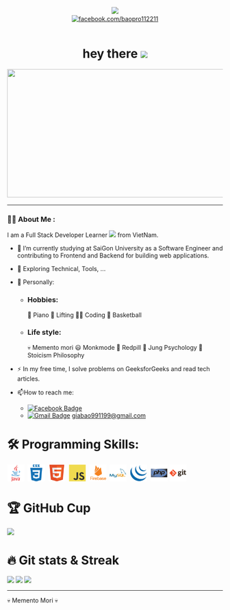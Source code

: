 <div id="header" align="center">
    <img src="https://media.giphy.com/media/aAbax5anloMNk6TSP9/giphy.gif" width=40%" />
    <div id="badges" align="center">
        <a href="your-linkedin-URL">
            <img src="https://img.shields.io/badge/Facebook-blue?style=for-the-badge&logo=facebook&logoColor=white" alt="facebook.com/baopro112211" />
        </a>
    </div>
    <img src="https://komarev.com/ghpvc/?username=thepi314coding&style=flat-square&color=blue" alt="" />
    <h1>
        hey there
        <img src="https://media.giphy.com/media/hvRJCLFzcasrR4ia7z/giphy.gif" width="30px" />
    </h1>
</div>
<div align="center">
    <img src="https://media.giphy.com/media/dWesBcTLavkZuG35MI/giphy.gif" width="600" height="300" />
</div>
                                                                                                  
---
### :man_technologist: About Me :
I am a Full Stack Developer Learner <img src="https://media.giphy.com/media/WUlplcMpOCEmTGBtBW/giphy.gif" width="30"> from VietNam.  

                                                                                                            
- :telescope: I’m currently studying at SaiGon University as a Software Engineer and contributing to Frontend and Backend for building web applications.

- :seedling: Exploring Technical, Tools, ...
                                                                                                                    
- 🦅 Personally:
                                                                                                                   
  - ### Hobbies: <br />
    🎹 Piano 
    💪 Lifting
    👩‍💻 Coding
    🏀 Basketball
  - ### Life style: <br />
    💀 Memento mori
    😃 Monkmode
    💊 Redpill
    🤡 Jung Psychology
    🦍 Stoicism Philosophy

- :zap: In my free time, I solve problems on GeeksforGeeks and read tech articles.

- :mailbox:How to reach me: 
  - [![Facebook Badge](https://img.shields.io/badge/Facebook-1877F2?style=for-the-badge&logo=facebook&logoColor=white)](https://www.facebook.com/baopro112211) 
  - [![Gmail Badge](https://img.shields.io/badge/Gmail-D14836?style=for-the-badge&logo=gmail&logoColor=white)](mail.google.com) giabao991199@gmail.com 
  


# 🛠 Programming Skills:
<div>
  <img src="https://github.com/devicons/devicon/blob/master/icons/java/java-original-wordmark.svg" title="Java" alt="Java" width="40" height="40"/>&nbsp;
<!--   <img src="https://github.com/devicons/devicon/blob/master/icons/react/react-original-wordmark.svg" title="React" alt="React" width="40" height="40"/>&nbsp; -->
<!--   <img src="https://github.com/devicons/devicon/blob/master/icons/spring/spring-original-wordmark.svg" title="Spring" alt="Spring" width="40" height="40"/>&nbsp; -->
<!--   <img src="https://github.com/devicons/devicon/blob/master/icons/materialui/materialui-original.svg" title="Material UI" alt="Material UI" width="40" height="40"/>&nbsp; -->
<!--   <img src="https://github.com/devicons/devicon/blob/master/icons/flutter/flutter-original.svg" title="Flutter" alt="Flutter" width="40" height="40"/>&nbsp; -->
<!--   <img src="https://github.com/devicons/devicon/blob/master/icons/redux/redux-original.svg" title="Redux" alt="Redux " width="40" height="40"/>&nbsp; -->
  <img src="https://github.com/devicons/devicon/blob/master/icons/css3/css3-plain-wordmark.svg"  title="CSS3" alt="CSS" width="40" height="40"/>&nbsp;
  <img src="https://github.com/devicons/devicon/blob/master/icons/html5/html5-original.svg" title="HTML5" alt="HTML" width="40" height="40"/>&nbsp;
  <img src="https://github.com/devicons/devicon/blob/master/icons/javascript/javascript-original.svg" title="JavaScript" alt="JavaScript" width="40" height="40"/>&nbsp;
  <img src="https://github.com/devicons/devicon/blob/master/icons/firebase/firebase-plain-wordmark.svg" title="Firebase" alt="Firebase" width="40" height="40"/>&nbsp;
<!--   <img src="https://github.com/devicons/devicon/blob/master/icons/gatsby/gatsby-original.svg" title="Gatsby"  alt="Gatsby" width="40" height="40"/>&nbsp; -->
  <img src="https://github.com/devicons/devicon/blob/master/icons/mysql/mysql-original-wordmark.svg" title="MySQL"  alt="MySQL" width="40" height="40"/>&nbsp;
  <img src="https://github.com/devicons/devicon/blob/master/icons/jquery/jquery-original.svg" title="JQuery"  alt="JQuery" width="40" height="40"/>&nbsp;
<!--   <img src="https://github.com/devicons/devicon/blob/master/icons/nodejs/nodejs-original-wordmark.svg" title="NodeJS" alt="NodeJS" width="40" height="40"/>&nbsp; -->
<!--   <img src="https://github.com/devicons/devicon/blob/master/icons/amazonwebservices/amazonwebservices-plain-wordmark.svg" title="AWS" alt="AWS" width="40" height="40"/>&nbsp; -->
  <img src="https://github.com/devicons/devicon/blob/master/icons/php/php-original.svg" title="PHP" **alt="PHP" width="40" height="40"/>
  <img src="https://github.com/devicons/devicon/blob/master/icons/git/git-original-wordmark.svg" title="Git" **alt="Git" width="40" height="40"/>
</div>

# 🏆 GitHub Cup
![](https://github-profile-trophy.vercel.app/?username=tgbaoo&theme=tokyonight&margin-w=4)

# 🔥 Git stats & Streak                                                                                                                                               
![](https://github-readme-stats.vercel.app/api?username=tgbaoo&show_icons=true&theme=cobalt)
![](https://github-readme-streak-stats.herokuapp.com/?user=tgbaoo&theme=tokyonight)
![](https://github-readme-stats.vercel.app/api/top-langs/?username=tgbaoo&theme=cobalt&include_all_commits=true&count_private=true&layout=compact)

                                                                                                                                               
---
💀 Memento Mori 💀                                                                        



